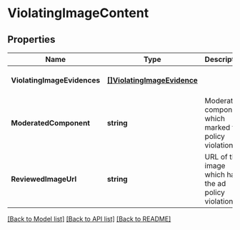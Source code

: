 # ViolatingImageContent

## Properties
Name | Type | Description | Notes
------------ | ------------- | ------------- | -------------
**ViolatingImageEvidences** | [**[]ViolatingImageEvidence**](ViolatingImageEvidence.md) |  | [optional] [default to null]
**ModeratedComponent** | **string** | Moderation component which marked the policy violation. | [optional] [default to null]
**ReviewedImageUrl** | **string** | URL of the image which has the ad policy violation. | [optional] [default to null]

[[Back to Model list]](../README.md#documentation-for-models) [[Back to API list]](../README.md#documentation-for-api-endpoints) [[Back to README]](../README.md)

